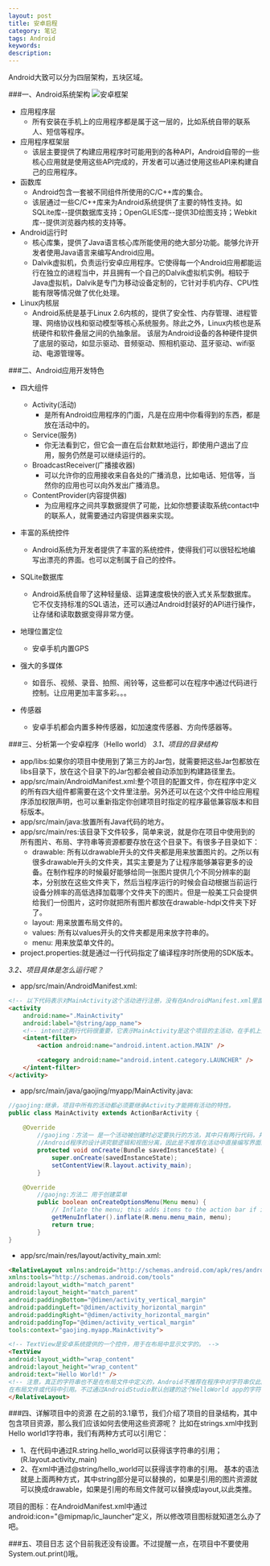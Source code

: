 ```yaml
---
layout: post
title: 安卓启程
category: 笔记
tags: Android
keywords: 
description: 
---
```



Android大致可以分为四层架构，五块区域。

###一、Android系统架构
![安卓框架](_posts/img/Android_layout.jpg)

- 应用程序层
    - 所有安装在手机上的应用程序都是属于这一层的，比如系统自带的联系人、短信等程序。
- 应用程序框架层
	- 该层主要提供了构建应用程序时可能用到的各种API，Android自带的一些核心应用就是使用这些API完成的，开发者可以通过使用这些API来构建自己的应用程序。
- 函数库
    - Android包含一套被不同组件所使用的C/C++库的集合。
    - 该层通过一些C/C++库来为Android系统提供了主要的特性支持。如SQLite库--提供数据库支持；OpenGLIES库--提供3D绘图支持；Webkit库--提供浏览器内核的支持等。
- Android运行时
    - 核心库集，提供了Java语言核心库所能使用的绝大部分功能。能够允许开发者使用Java语言来编写Android应用。
    - Dalvik虚拟机，负责运行安卓应用程序。它使得每一个Android应用都能运行在独立的进程当中，并且拥有一个自己的Dalvik虚拟机实例。相较于Java虚拟机，Dalvik是专门为移动设备定制的，它针对手机内存、CPU性能有限等情况做了优化处理。
- Linux内核层
    - Android系统是基于Linux 2.6内核的，提供了安全性、内存管理、进程管理、网络协议栈和驱动模型等核心系统服务。除此之外，Linux内核也是系统硬件和软件叠层之间的仇抽象层。
    该层为Android设备的各种硬件提供了底层的驱动，如显示驱动、音频驱动、照相机驱动、蓝牙驱动、wifi驱动、电源管理等。


###二、Android应用开发特色
- 四大组件
    - Activity(活动)
        - 是所有Android应用程序的门面，凡是在应用中你看得到的东西，都是放在活动中的。
    - Service(服务)
        - 你无法看到它，但它会一直在后台默默地运行，即使用户退出了应用，服务仍然是可以继续运行的。
    - BroadcastReceiver(广播接收器)
        - 可以允许你的应用接收来自各处的广播消息，比如电话、短信等，当然你的应用也可以向外发出广播消息。
    - ContentProvider(内容提供器)
        - 为应用程序之间共享数据提供了可能，比如你想要读取系统contact中的联系人，就需要通过内容提供器来实现。
 
- 丰富的系统控件
    - Android系统为开发者提供了丰富的系统控件，使得我们可以很轻松地编写出漂亮的界面。也可以定制属于自己的控件。

- SQLite数据库
    - Android系统自带了这种轻量级、运算速度极快的嵌入式关系型数据库。它不仅支持标准的SQL语法，还可以通过Android封装好的API进行操作，让存储和读取数据变得非常方便。
    
- 地理位置定位
    - 安卓手机内置GPS

- 强大的多媒体
    - 如音乐、视频、录音、拍照、闹铃等，这些都可以在程序中通过代码进行控制。让应用更加丰富多彩。。。

- 传感器
    - 安卓手机都会内置多种传感器，如加速度传感器、方向传感器等。


###三、分析第一个安卓程序（Hello world）
*3.1、项目的目录结构*
- app/libs:如果你的项目中使用到了第三方的Jar包，就需要把这些Jar包都放在libs目录下，放在这个目录下的Jar包都会被自动添加到构建路径里去。
- app/src/main/AndroidManifest.xml:整个项目的配置文件，你在程序中定义的所有四大组件都需要在这个文件里注册。另外还可以在这个文件中给应用程序添加权限声明，也可以重新指定你创建项目时指定的程序最低兼容版本和目标版本。
- app/src/main/java:放置所有Java代码的地方。
- app/src/main/res:该目录下文件较多，简单来说，就是你在项目中使用到的所有图片、布局、字符串等资源都要存放在这个目录下。有很多子目录如下：
    - drawable: 所有以drawable开头的文件夹都是用来放置图片的。之所以有很多drawable开头的文件夹，其实主要是为了让程序能够兼容更多的设备。在制作程序的时候最好能够给同一张图片提供几个不同分辨率的副本，分别放在这些文件夹下，然后当程序运行的时候会自动根据当前运行设备分辨率的高低选择加载哪个文件夹下的图片。但是一般美工只会提供给我们一份图片，这时你就把所有图片都放在drawable-hdpi文件夹下好了。
    - layout: 用来放置布局文件的。
    - values: 所有以values开头的文件夹都是用来放字符串的。
    - menu: 用来放菜单文件的。
- project.properties:就是通过一行代码指定了编译程序时所使用的SDK版本。


*3.2、项目具体是怎么运行呢？*
- app/src/main/AndroidManifest.xml:
```html
<!-- 以下代码表示对MainActivity这个活动进行注册，没有在AndroidManifest.xml里面注册的活动是不能使用的 -->
<activity
    android:name=".MainActivity"
    android:label="@string/app_name">
    <!-- intent这两行代码很重要，它表示MainActivity是这个项目的主活动，在手机上点击应用图标，首先启动的就是这个活动 -->
    <intent-filter>
        <action android:name="android.intent.action.MAIN" />

        <category android:name="android.intent.category.LAUNCHER" />
    </intent-filter>
</activity>
```
- app/src/main/java/gaojing/myapp/MainActivity.java:
```java
//gaojing:继承，项目中所有的活动都必须要继承Activity才能拥有活动的特性。
public class MainActivity extends ActionBarActivity {
    
    @Override
        //gaojing：方法一 是一个活动被创建时必定要执行的方法，其中只有两行代码，并且没有Hello world！字样，那么Hell world在哪里定义呢？
        //Android程序的设计讲究额逻辑和视图分离，因此是不推荐在活动中直接编写界面的，更加通用的一种作法是，在布局文件中编写界面，然后在活动中引入进来。
        protected void onCreate(Bundle savedInstanceState) {
            super.onCreate(savedInstanceState);
            setContentView(R.layout.activity_main);
        }

    @Override
        //gaojng:方法二 用于创建菜单
        public boolean onCreateOptionsMenu(Menu menu) {
            // Inflate the menu; this adds items to the action bar if it is present.
            getMenuInflater().inflate(R.menu.menu_main, menu);
            return true;
        }
}
```
- app/src/main/res/layout/activity_main.xml:
```html
<RelativeLayout xmlns:android="http://schemas.android.com/apk/res/android"
xmlns:tools="http://schemas.android.com/tools"
android:layout_width="match_parent"
android:layout_height="match_parent"
android:paddingBottom="@dimen/activity_vertical_margin"
android:paddingLeft="@dimen/activity_horizontal_margin"
android:paddingRight="@dimen/activity_horizontal_margin"
android:paddingTop="@dimen/activity_vertical_margin"
tools:context="gaojing.myapp.MainActivity">

<!-- TextView是安卓系统提供的一个控件，用于在布局中显示文字的。 -->
<TextView
android:layout_width="wrap_content"
android:layout_height="wrap_content"
android:text="Hello World!" />
<!-- 注意，真正的字符串也不是在布局文件中定义的，Android不推荐在程序中对字符串仅此能够硬编码，更好的作法一般是把字符串定义在/res/value/strings.xml里面，然后可以
在布局文件或代码中引用。不过通过AndroidStudio默认创建的这个HelloWorld app的字符串是直接定义在这里的。 -->
</RelativeLayout>
```

###四、详解项目中的资源
在之前的3.1章节，我们介绍了项目的目录结构，其中包含项目资源，那么我们应该如何去使用这些资源呢？
比如在strings.xml中找到Hello world1字符串，我们有两种方式可以引用它：
- 1、在代码中通过R.string.hello_world可以获得该字符串的引用；(R.layout.activity_main)
- 2、在xml中通过@string/hello_world可以获得该字符串的引用。
基本的语法就是上面两种方式，其中string部分是可以替换的，如果是引用的图片资源就可以换成drawable，如果是引用的布局文件就可以替换成layout,以此类推。

项目的图标：在AndroidManifest.xml中通过android:icon="@mipmap/ic_launcher"定义，所以修改项目图标就知道怎么办了吧。


###五、项目日志
这个目前我还没有设置。不过提醒一点，在项目中不要使用System.out.print()哦。

























